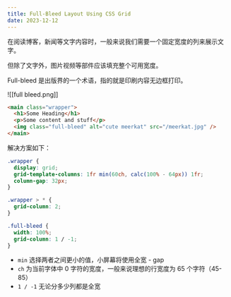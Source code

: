 ```yaml
---
title: Full-Bleed Layout Using CSS Grid
date: 2023-12-12
---
```


在阅读博客，新闻等文字内容时，一般来说我们需要一个固定宽度的列来展示文字。

但除了文字外，图片视频等部件应该填充整个可用宽度。

Full-bleed 是出版界的一个术语，指的就是印刷内容无边框打印。 


![[full bleed.png]]


```html
<main class="wrapper">
  <h1>Some Heading</h1>
  <p>Some content and stuff</p>
  <img class="full-bleed" alt="cute meerkat" src="/meerkat.jpg" />
</main>
```

解决方案如下：

```css
.wrapper {
  display: grid;
  grid-template-columns: 1fr min(60ch, calc(100% - 64px)) 1fr;
  column-gap: 32px;
}

.wrapper > * {
  grid-column: 2;
}

.full-bleed {
  width: 100%;
  grid-column: 1 / -1;
}
```

- `min` 选择两者之间更小的值，小屏幕将使用全宽 - gap
- `ch` 为当前字体中 0 字符的宽度，一般来说理想的行宽度为 65 个字符（45-85）
- `1 / -1` 无论分多少列都是全宽
